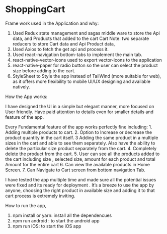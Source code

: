 # ShoppingCart

Frame work used in the Application and why:

1. Used Redux state management and sagas middle ware to store the Api data, and Products that added to the cart Cart
   Note: two separate reducers to store Cart data and Api Product data,
2. Used Axios to fetch the get api and process it.
3. Used react-navigation bottom-tabs to implement the main tab.
4. react-native-vector-icons used to export vector-icons to the application
5. react-native-paper for radio button so the user can select the product size before adding to the cart.
6. StyleSheet to Style the app instead of TailWind (more suitable for web), as it offers more flexibility to mobile UI/UX designing and available natively.

How the App works:

I have designed the UI in a simple but elegant manner, more focused on User friendly.
Have paid attention to details even for smaller details and feature of the app.

Every Fundamental feature of the app works perfectly fine including: 1. Adding multiple products to cart. 2. Option to Increase or decrease the product quantity in the cart itself.
3 Adding the same product in a multiple sizes in the cart and able to see them separately.
Also have the ability to delete the particular size product separately from the cart. 4. Completely delete the product from the cart. 5. User can see all the products added to the cart including size , selected size, amount for each product and total Amount for the entire cart 6. Can view the available products in Home Screen. 7. Can Navigate to Cart screen from bottom navigation Tab.

I have tested the app multiple time and made sure all the potential issues were fixed and its ready for deployment .
It’s a breeze to use the app by anyone, choosing the right product in available size and adding it to that cart process is extremely inviting.

How to run the app,

1. npm install or yarn: install all the dependencues
2. npm run android : to start the android app
3. npm run iOS: to start the iOS app
